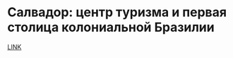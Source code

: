 # Салвадор: центр туризма и первая столица колониальной Бразилии



[LINK](https://varlamov.ru/4068554.html)